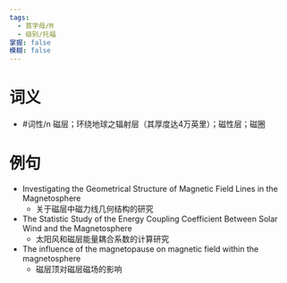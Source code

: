 ```yaml
---
tags:
  - 首字母/M
  - 级别/托福
掌握: false
模糊: false
---
```

# 词义
- #词性/n  磁层；环绕地球之辐射层（其厚度达4万英里）；磁性层；磁圈
# 例句
- Investigating the Geometrical Structure of Magnetic Field Lines in the Magnetosphere
	- 关于磁层中磁力线几何结构的研究
- The Statistic Study of the Energy Coupling Coefficient Between Solar Wind and the Magnetosphere
	- 太阳风和磁层能量耦合系数的计算研究
- The influence of the magnetopause on magnetic field within the magnetosphere
	- 磁层顶对磁层磁场的影响
